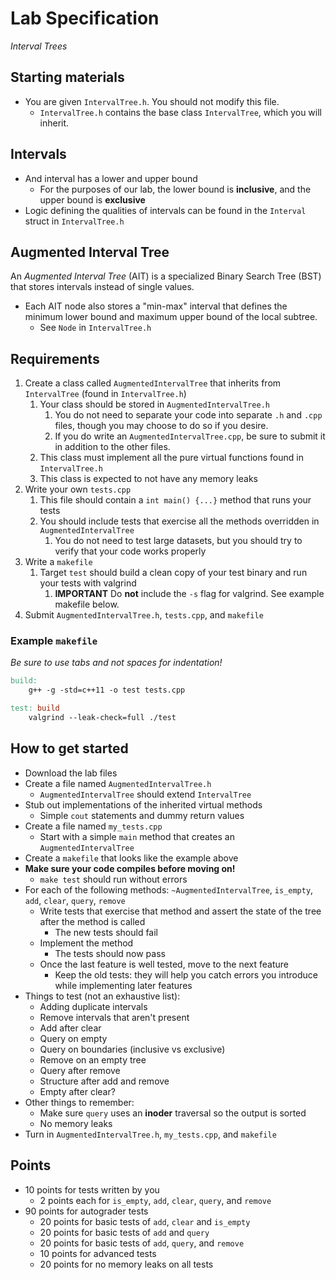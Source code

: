 # Lab Specification
*Interval Trees*

## Starting materials
- You are given `IntervalTree.h`. You should not modify this file.
  - `IntervalTree.h` contains the base class `IntervalTree`, which you will inherit.

## Intervals
- And interval has a lower and upper bound
  - For the purposes of our lab, the lower bound is **inclusive**, and the upper bound is **exclusive**
- Logic defining the qualities of intervals can be found in the `Interval` struct in `IntervalTree.h`

## Augmented Interval Tree
An *Augmented Interval Tree* (AIT) is a specialized Binary Search Tree (BST) that stores intervals instead of single values.
- Each AIT node also stores a "min-max" interval that defines the minimum lower bound and maximum upper bound of the local subtree.
  - See `Node` in `IntervalTree.h`

## Requirements
1. Create a class called `AugmentedIntervalTree` that inherits from `IntervalTree` (found in `IntervalTree.h`)
   1. Your class should be stored in `AugmentedIntervalTree.h`
      1. You do not need to separate your code into separate `.h` and `.cpp` files, though you may choose to do so if you desire.
      2. If you do write an `AugmentedIntervalTree.cpp`, be sure to submit it in addition to the other files.
   2. This class must implement all the pure virtual functions found in `IntervalTree.h`
   3. This class is expected to not have any memory leaks 
2. Write your own `tests.cpp`
   1. This file should contain a `int main() {...}` method that runs your tests
   2. You should include tests that exercise all the methods overridden in `AugmentedIntervalTree`
      1. You do not need to test large datasets, but you should try to verify that your code works properly
3. Write a `makefile`
   1. Target `test` should build a clean copy of your test binary and run your tests with valgrind
      1. **IMPORTANT** Do **not** include the `-s` flag for valgrind. See example makefile below.
4. Submit `AugmentedIntervalTree.h`, `tests.cpp`, and `makefile`

### Example `makefile`

*Be sure to use tabs and not spaces for indentation!*

```makefile
build:
    g++ -g -std=c++11 -o test tests.cpp

test: build
    valgrind --leak-check=full ./test
```

## How to get started

- Download the lab files
- Create a file named `AugmentedIntervalTree.h`
  - `AugmentedIntervalTree` should extend `IntervalTree`
- Stub out implementations of the inherited virtual methods
  - Simple `cout` statements and dummy return values
- Create a file named `my_tests.cpp`
  - Start with a simple `main` method that creates an `AugmentedIntervalTree`
- Create a `makefile` that looks like the example above
- **Make sure your code compiles before moving on!**
  - `make test` should run without errors
- For each of the following methods: `~AugmentedIntervalTree`, `is_empty`, `add`, `clear`, `query`, `remove`
  - Write tests that exercise that method and assert the state of the tree after the method is called
    - The new tests should fail
  - Implement the method
    - The tests should now pass
  - Once the last feature is well tested, move to the next feature
    - Keep the old tests: they will help you catch errors you introduce while implementing later features
- Things to test (not an exhaustive list):
  - Adding duplicate intervals
  - Remove intervals that aren't present
  - Add after clear
  - Query on empty
  - Query on boundaries (inclusive vs exclusive)
  - Remove on an empty tree
  - Query after remove
  - Structure after add and remove
  - Empty after clear?
- Other things to remember:
  - Make sure `query` uses an **inoder** traversal so the output is sorted
  - No memory leaks
- Turn in `AugmentedIntervalTree.h`, `my_tests.cpp`, and `makefile`

## Points

- 10 points for tests written by you
  - 2 points each for `is_empty`, `add`, `clear`, `query`, and `remove`
- 90 points for autograder tests
  - 20 points for basic tests of `add`, `clear` and `is_empty`
  - 20 points for basic tests of `add` and `query`
  - 20 points for basic tests of `add`, `query`, and `remove`
  - 10 points for advanced tests
  - 20 points for no memory leaks on all tests
